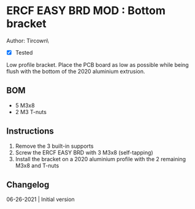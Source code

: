 # ERCF EASY BRD MOD : Bottom bracket
Author: Tircown\
- [x] Tested

Low profile bracket.
Place the PCB board as low as possible while being flush with the bottom of the 2020 aluminium extrusion.

## BOM
- 5 M3x8
- 2 M3 T-nuts

## Instructions
1. Remove the 3 built-in supports
2. Screw the ERCF EASY BRD with 3 M3x8 (self-tapping)
3. Install the bracket on a 2020 aluminium profile with the 2 remaining M3x8 and T-nuts

## Changelog
06-26-2021 | Initial version
